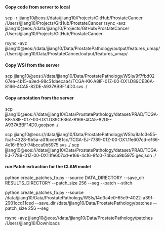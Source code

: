 
#### Copy code from server to local
scp -r jjiang10@eos://data/jjiang10/Projects/GitHub/ProstateCancer /Users/jjiang10/Projects/GitHub/ProstateCancer
rsync -avz jjiang10@eos://data/jjiang10/Projects/GitHub/ProstateCancer /Users/jjiang10/Projects/GitHub/ProstateCancer


rsync -avz jjiang10@eos://data/jjiang10/Data/ProstatePathology/output/features_umap/ /Users/jjiang10/Data/ProstateCancer/output/features_umap/

#### Copy WSI from the server
 scp jjiang10@eos:///data/jjiang10/Data/ProstatePathology/WSIs/9f7fbd02-67ea-4b15-a3ed-98c51daecaa4/TCGA-KK-A8IF-01Z-00-DX1.D89CE36A-8166-4CA5-82DE-A937ABBF14D0.svs ./

#### Copy annotation from the server
scp jjiang10@eos:///data/jjiang10/Data/ProstatePathology/dataset/PRAD/TCGA-KK-A8IF-01Z-00-DX1.D89CE36A-8166-4CA5-82DE-A937ABBF14D0.geojson ./




scp jjiang10@eos:///data/jjiang10/Data/ProstatePathology/WSIs/8afc3e55-fcaf-4328-9b5a-a01bcee181cc/TCGA-EJ-7789-01Z-00-DX1.1fe607cd-e166-4c16-8fc0-74bcca9b5975.svs ./
scp jjiang10@eos:///data/jjiang10/Data/ProstatePathology/dataset/PRAD/TCGA-EJ-7789-01Z-00-DX1.1fe607cd-e166-4c16-8fc0-74bcca9b5975.geojson ./


#### run Patch extraction for the CLAM model
python create_patches_fp.py --source DATA_DIRECTORY --save_dir RESULTS_DIRECTORY --patch_size 256 --seg --patch --stitch 


python create_patches_fp.py --source /data/jjiang10/Data/ProstatePathology/WSIs/f4d3a4e0-65c9-4022-a39f-2901ccd11ced --save_dir /data/jjiang10/Data/ProstatePathology/patches --patch_size 256 --seg

rsync -avz jjiang10@eos://data/jjiang10/Data/ProstatePathology/patches /Users/jjiang10/Downloads
